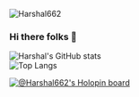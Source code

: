 <p align="left"> <img src="https://komarev.com/ghpvc/?username=Harshal662&label=Profile%20views&color=0e75b6&style=flat" alt="Harshal662" /> </p>

### Hi there folks 👋
![Harshal's GitHub stats](https://github-readme-stats.vercel.app/api?username=Harshal662&theme=vision-friendly-dark&show_icons=true)<br />
![Top Langs](https://github-readme-stats.vercel.app/api/top-langs/?username=Harshal662&theme=vision-friendly-dark&hide=assembly)

<!--
*bhavinpatil/bhavinpatil* is a ✨ special ✨ repository because its `README.md` (this file) appears on your GitHub profile.

Here are some ideas to get you started:

- 🔭 I’m currently working on Metavin - a Blockchain Web Application 
- 🌱 I’m currently learning blockchaina and Web3
- 👯 I’m looking to collaborate on 
- 🤔 I’m looking for help with ...
- 💬 Ask me about ...
- 📫 How to reach me: ...
- 😄 Pronouns: ...
- ⚡ Fun fact: ...
-->
[![@Harshal662's Holopin board](https://holopin.io/api/user/board?user=Harshal662)](https://holopin.io/@Harshal662)
